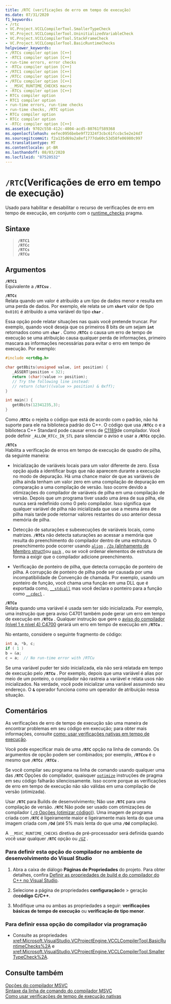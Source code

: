 ```yaml
---
title: /RTC (verificações de erro em tempo de execução)
ms.date: 07/31/2020
f1_keywords:
- /rtc
- VC.Project.VCCLCompilerTool.SmallerTypeCheck
- VC.Project.VCCLCompilerTool.UninitializedVariableCheck
- VC.Project.VCCLCompilerTool.StackFrameCheck
- VC.Project.VCCLCompilerTool.BasicRuntimeChecks
helpviewer_keywords:
- /RTCs compiler option [C++]
- -RTC1 compiler option [C++]
- run-time errors, error checks
- -RTCu compiler option [C++]
- /RTC1 compiler option [C++]
- /RTCc compiler option [C++]
- /RTCu compiler option [C++]
- __MSVC_RUNTIME_CHECKS macro
- -RTCs compiler option [C++]
- RTCs compiler option
- RTC1 compiler option
- run-time errors, run-time checks
- run-time checks, /RTC option
- RTCu compiler option
- RTCc compiler option
- -RTCc compiler option [C++]
ms.assetid: 9702c558-412c-4004-acd5-80761f589368
ms.openlocfilehash: eefec0956bebe9f72324f3cbc61fccbc5e2e24d7
ms.sourcegitcommit: f2a135d69a2a8ef1777da60c53d58fe06980c997
ms.translationtype: MT
ms.contentlocale: pt-BR
ms.lasthandoff: 08/03/2020
ms.locfileid: "87520532"
---
```

# <a name="rtc-run-time-error-checks"></a>`/RTC`(Verificações de erro em tempo de execução)

Usado para habilitar e desabilitar o recurso de verificações de erro em tempo de execução, em conjunto com o [runtime_checks](../../preprocessor/runtime-checks.md) pragma.

## <a name="syntax"></a>Sintaxe

> **`/RTC1`**\
> **`/RTCc`**\
> **`/RTCs`**\
> **`/RTCu`**

## <a name="arguments"></a>Argumentos

**`/RTC1`**<br/>
Equivalente a **`/RTCsu`** .

**`/RTCc`**<br/>
Relata quando um valor é atribuído a um tipo de dados menor e resulta em uma perda de dados. Por exemplo, ele relata se um **`short`** valor de tipo `0x0101` é atribuído a uma variável do tipo **`char`** .

Essa opção pode relatar situações nas quais você pretende truncar. Por exemplo, quando você deseja que os primeiros 8 bits de um sejam **`int`** retornados como um **`char`** . Como **`/RTCc`** o causa um erro de tempo de execução se uma atribuição causa qualquer perda de informações, primeiro mascara as informações necessárias para evitar o erro em tempo de execução. Por exemplo:

```C
#include <crtdbg.h>

char get8bits(unsigned value, int position) {
   _ASSERT(position < 32);
   return (char)(value >> position);
   // Try the following line instead:
   // return (char)((value >> position) & 0xff);
}

int main() {
   get8bits(12341235,3);
}
```

Como **`/RTCc`** o rejeita o código que está de acordo com o padrão, não há suporte para ele na biblioteca padrão do C++. O código que usa **`/RTCc`** o e a biblioteca C++ Standard pode causar erros de [C1189](../../error-messages/compiler-errors-1/fatal-error-c1189.md)de compilador. Você pode definir `_ALLOW_RTCc_IN_STL` para silenciar o aviso e usar a **`/RTCc`** opção.

**`/RTCs`**<br/>
Habilita a verificação de erros em tempo de execução de quadro de pilha, da seguinte maneira:

- Inicialização de variáveis locais para um valor diferente de zero. Essa opção ajuda a identificar bugs que não aparecem durante a execução no modo de depuração. Há uma chance maior de que as variáveis de pilha ainda tenham um valor zero em uma compilação de depuração em comparação a uma compilação de versão. Isso ocorre devido a otimizações do compilador de variáveis de pilha em uma compilação de versão. Depois que um programa tiver usado uma área de sua pilha, ele nunca será redefinido como 0 pelo compilador. Isso significa que qualquer variável de pilha não inicializada que use a mesma área de pilha mais tarde pode retornar valores restantes do uso anterior dessa memória de pilha.

- Detecção de saturações e subexecuções de variáveis locais, como matrizes. **`/RTCs`** não detecta saturações ao acessar a memória que resulta do preenchimento do compilador dentro de uma estrutura. O preenchimento pode ocorrer usando [`align`](../../cpp/align-cpp.md) , [ `/Zp` (alinhamento de Membro struct)](zp-struct-member-alignment.md)ou [`pack`](../../preprocessor/pack.md) , ou se você ordenar elementos de estrutura de forma a exigir que o compilador adicione preenchimento.

- Verificação de ponteiro de pilha, que detecta corrupção de ponteiro de pilha. A corrupção de ponteiro de pilha pode ser causada por uma incompatibilidade de Convenção de chamada. Por exemplo, usando um ponteiro de função, você chama uma função em uma DLL que é exportada como, [`__stdcall`](../../cpp/stdcall.md) mas você declara o ponteiro para a função como [`__cdecl`](../../cpp/cdecl.md) .

**`/RTCu`**<br/>
Relata quando uma variável é usada sem ter sido inicializada. Por exemplo, uma instrução que gera aviso C4701 também pode gerar um erro em tempo de execução em **`/RTCu`** . Qualquer instrução que gere o [aviso do compilador (nível 1 e nível 4) C4700](../../error-messages/compiler-warnings/compiler-warning-level-1-and-level-4-c4700.md) gerará um erro em tempo de execução em **`/RTCu`** .

No entanto, considere o seguinte fragmento de código:

```cpp
int a, *b, c;
if ( 1 )
b = &a;
c = a;  // No run-time error with /RTCu
```

Se uma variável puder ter sido inicializada, ela não será relatada em tempo de execução pelo **`/RTCu`** . Por exemplo, depois que uma variável é alias por meio de um ponteiro, o compilador não rastreia a variável e relata usos não inicializados. Na verdade, você pode inicializar uma variável assumindo seu endereço. O **`&`** operador funciona como um operador de atribuição nessa situação.

## <a name="remarks"></a>Comentários

As verificações de erro de tempo de execução são uma maneira de encontrar problemas em seu código em execução; para obter mais informações, consulte [como: usar verificações nativas em tempo de execução](/visualstudio/debugger/how-to-use-native-run-time-checks).

Você pode especificar mais de uma **`/RTC`** opção na linha de comando. Os argumentos de opção podem ser combinados; por exemplo, **`/RTCcu`** é o mesmo que **`/RTCc /RTCu`** .

Se você compilar seu programa na linha de comando usando qualquer uma das **`/RTC`** Opções do compilador, quaisquer [`optimize`](../../preprocessor/optimize.md) instruções de pragma em seu código falharão silenciosamente. Isso ocorre porque as verificações de erro em tempo de execução não são válidas em uma compilação de versão (otimizada).

Usar **`/RTC`** para Builds de desenvolvimento; Não use **`/RTC`** para uma compilação de versão. **`/RTC`** Não pode ser usado com otimizações de compilador ([ `/O` Opções (otimizar código)](o-options-optimize-code.md)). Uma imagem de programa criada com **`/RTC`** é ligeiramente maior e ligeiramente mais lenta do que uma imagem criada com **`/Od`** (até 5% mais lenta do que uma **`/Od`** compilação).

A `__MSVC_RUNTIME_CHECKS` diretiva de pré-processador será definida quando você usar qualquer **`/RTC`** opção ou [`/GZ`](gz-enable-stack-frame-run-time-error-checking.md) .

### <a name="to-set-this-compiler-option-in-the-visual-studio-development-environment"></a>Para definir esta opção do compilador no ambiente de desenvolvimento do Visual Studio

1. Abra a caixa de diálogo **Páginas de Propriedades** do projeto. Para obter detalhes, confira [Definir as propriedades de build e do compilador do C++ no Visual Studio](../working-with-project-properties.md).

1. Selecione a página de propriedades **configuração**de  >  geração de**código** **C/C++**.  

1. Modifique uma ou ambas as propriedades a seguir: **verificações básicas de tempo de execução** ou **verificação de tipo menor**.

### <a name="to-set-this-compiler-option-programmatically"></a>Para definir essa opção do compilador via programação

- Consulte as propriedades <xref:Microsoft.VisualStudio.VCProjectEngine.VCCLCompilerTool.BasicRuntimeChecks%2A> e <xref:Microsoft.VisualStudio.VCProjectEngine.VCCLCompilerTool.SmallerTypeCheck%2A>.

## <a name="see-also"></a>Consulte também

[Opções do compilador MSVC](compiler-options.md)<br/>
[Sintaxe da linha de comando do compilador MSVC](compiler-command-line-syntax.md)<br/>
[Como usar verificações de tempo de execução nativas](/visualstudio/debugger/how-to-use-native-run-time-checks)
